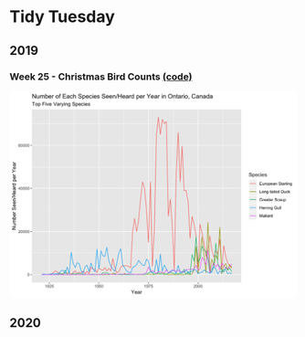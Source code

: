 # Tidy Tuesday

## 2019

### Week 25 - Christmas Bird Counts [(code)](https://github.com/EllenMGibbs14/Data-Visualisation/tree/master/Tidy%20Tuesday/TT_2019_Wk25/TT_18062019.R)

![./Plots/TT_18062019.png](https://github.com/EllenMGibbs14/Data-Visualisation/blob/master/Tidy%20Tuesday/Plots/TT_18062019.png)

## 2020